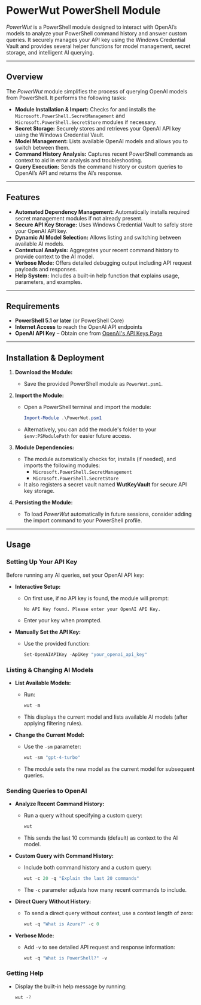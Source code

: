 # PowerWut PowerShell Module

_PowerWut_ is a PowerShell module designed to interact with OpenAI’s models to analyze your PowerShell command history and answer custom queries. It securely manages your API key using the Windows Credential Vault and provides several helper functions for model management, secret storage, and intelligent AI querying.

---

## Overview

The _PowerWut_ module simplifies the process of querying OpenAI models from PowerShell. It performs the following tasks:
- **Module Installation & Import:** Checks for and installs the `Microsoft.PowerShell.SecretManagement` and `Microsoft.PowerShell.SecretStore` modules if necessary.
- **Secret Storage:** Securely stores and retrieves your OpenAI API key using the Windows Credential Vault.
- **Model Management:** Lists available OpenAI models and allows you to switch between them.
- **Command History Analysis:** Captures recent PowerShell commands as context to aid in error analysis and troubleshooting.
- **Query Execution:** Sends the command history or custom queries to OpenAI’s API and returns the AI’s response.

---

## Features

- **Automated Dependency Management:** Automatically installs required secret management modules if not already present.
- **Secure API Key Storage:** Uses Windows Credential Vault to safely store your OpenAI API key.
- **Dynamic AI Model Selection:** Allows listing and switching between available AI models.
- **Contextual Analysis:** Aggregates your recent command history to provide context to the AI model.
- **Verbose Mode:** Offers detailed debugging output including API request payloads and responses.
- **Help System:** Includes a built-in help function that explains usage, parameters, and examples.

---

## Requirements

- **PowerShell 5.1 or later** (or PowerShell Core)
- **Internet Access** to reach the OpenAI API endpoints
- **OpenAI API Key** – Obtain one from [OpenAI's API Keys Page](https://platform.openai.com/api-keys)

---

## Installation & Deployment

1. **Download the Module:**
   - Save the provided PowerShell module as `PowerWut.psm1`.

2. **Import the Module:**
   - Open a PowerShell terminal and import the module:
     ```powershell
     Import-Module .\PowerWut.psm1
     ```
   - Alternatively, you can add the module's folder to your `$env:PSModulePath` for easier future access.

3. **Module Dependencies:**
   - The module automatically checks for, installs (if needed), and imports the following modules:
     - `Microsoft.PowerShell.SecretManagement`
     - `Microsoft.PowerShell.SecretStore`
   - It also registers a secret vault named **WutKeyVault** for secure API key storage.

4. **Persisting the Module:**
   - To load _PowerWut_ automatically in future sessions, consider adding the import command to your PowerShell profile.

---

## Usage

### Setting Up Your API Key

Before running any AI queries, set your OpenAI API key:

- **Interactive Setup:**
  - On first use, if no API key is found, the module will prompt:
    ```plaintext
    No API Key found. Please enter your OpenAI API Key.
    ```
  - Enter your key when prompted.

- **Manually Set the API Key:**
  - Use the provided function:
    ```powershell
    Set-OpenAIAPIKey -ApiKey "your_openai_api_key"
    ```

### Listing & Changing AI Models

- **List Available Models:**
  - Run:
    ```powershell
    wut -m
    ```
  - This displays the current model and lists available AI models (after applying filtering rules).

- **Change the Current Model:**
  - Use the `-sm` parameter:
    ```powershell
    wut -sm "gpt-4-turbo"
    ```
  - The module sets the new model as the current model for subsequent queries.

### Sending Queries to OpenAI

- **Analyze Recent Command History:**
  - Run a query without specifying a custom query:
    ```powershell
    wut
    ```
  - This sends the last 10 commands (default) as context to the AI model.

- **Custom Query with Command History:**
  - Include both command history and a custom query:
    ```powershell
    wut -c 20 -q "Explain the last 20 commands"
    ```
  - The `-c` parameter adjusts how many recent commands to include.

- **Direct Query Without History:**
  - To send a direct query without context, use a context length of zero:
    ```powershell
    wut -q "What is Azure?" -c 0
    ```

- **Verbose Mode:**
  - Add `-v` to see detailed API request and response information:
    ```powershell
    wut -q "What is PowerShell?" -v
    ```

### Getting Help

- Display the built-in help message by running:
  ```powershell
  wut -?
